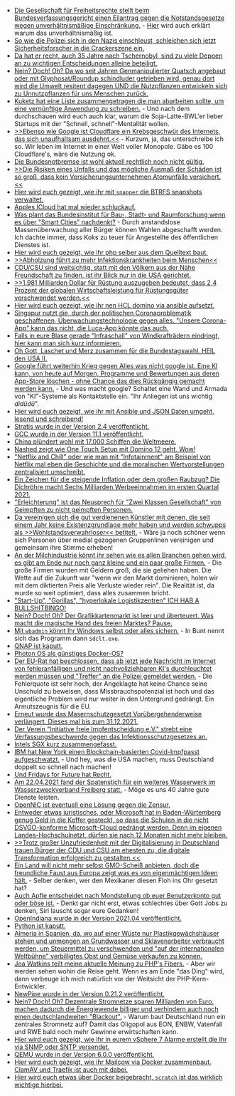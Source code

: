 * [Die Gesellschaft für Freiheitsrechte stellt beim Bundesverfassungsgericht einen Eilantrag gegen die Notstandsgesetze wegen unverhältnismäßige Einschränkung.](https://freiheitsrechte.org/pm-ausgangssperren/) - [Hier](https://freiheitsrechte.org/faq-ausgangssperren/) wird auch erklärt warum das unverhältnismäßig ist.
* [So wie die Polizei sich in den Nazis einschleust, schleichen sich jetzt Sicherheitsforscher in die Crackerszene ein.](https://www.borncity.com/blog/2021/04/25/sicherheitsforscher-dringen-in-struktur-einer-ransomware-gruppe-ein/)
* [Da hat er recht, auch 35 Jahre nach Tschernobyl, sind zu viele Deppen an zu wichtigen Entscheidungen alleine beteiligt.](https://tuxproject.de/blog/2021/04/nichts-gelernt-35-jahre-idiotie/)
* [Nein? Doch! Oh? Da wo seit Jahren Genmanipulierter Quatsch angebaut oder mit Glyphosat/Roundup schindluder getrieben wird, genau dort wird die Umwelt resitent dagegen UND die Nutzpflanzen entwickeln sich zu Unnutzpflanzen für uns Menschen zurück.](https://netzfrauen.org/2021/04/26/bayermonsanto-11/)
* [Kuketz hat eine Liste zusammengetragen die man abarbeiten sollte, um eine vernünftige Anwendung zu schreiben.](https://www.kuketz-blog.de/android-security-checkliste-fuer-sichere-app-entwicklung/) - Und nach dem durchschauen wird euch auch klar, warum die Soja-Latte-BWL'er lieber Startups mit der "Schnell, schnell"-Mentalität wollen.
* [>>Ebenso wie Google ist Cloudflare ein Krebsgeschwür des Internets, das sich unaufhaltsam ausdehnt.<<](https://www.kuketz-blog.de/the-great-cloudwall-weshalb-cloudflare-ein-krebsgeschwuer-ist/) - Kurzum, ja, das unterschreibe ich so. Wir leben im Internet in einer Welt voller Monopole. Gäbe es 100 Cloudflare's, wäre die Nutzung ok.
* [Die Bundesnotbremse ist wohl aktuell rechtlich noch nicht gültig.](https://verfassungsblog.de/die-bundesnotbremse-ist-nicht-zustande-gekommen/)
* [>>Die Risiken eines Unfalls und das mögliche Ausmaß der Schäden ist so groß, dass kein Versicherungsunternehmen Atomunfälle versichert.<<](https://www.sonnenseite.com/de/umwelt/leben-mit-strahlung-und-angst/)
* [Hier wird euch gezeigt, wie ihr mit `snapper` die BTRFS snapshots verwaltet.](https://www.incredigeek.com/home/snapper-reverting-changes-on-fedora/)
* [Apples ICloud hat mal wieder schluckauf.](https://www.bleepingcomputer.com/news/apple/apple-icloud-mail-outage-causing-email-sending-receiving-issues/)
* [Was plant das Bundesinstitut für Bau-, Stadt- und Raumforschung wenn es über "Smart Cities" nachdenkt?](https://blog.fefe.de/?ts=9e782ef4) - Durch anstandslose Massenüberwachung aller Bürger können Wahlen abgeschafft werden. Ich dachte immer, dass Koks zu teuer für Angestellte des öffentlichen Dienstes ist.
* [Hier wird euch gezeigt, wie ihr php selber aus dem Quelltext baut.](https://php.watch/articles/compile-php-ubuntu)
* [>>Abholzung führt zu mehr Infektionskrankheiten beim Menschen<<](https://netzfrauen.org/2021/04/26/deforestation-2/)
* [CDU/CSU sind weitsichtig, statt mit den Völkern aus der Nähe Freundschaft zu finden, ist ihr Blick nur in die USA gerichtet.](https://blog.fefe.de/?ts=9e7801f9)
* [>>1.981 Milliarden Dollar für Rüstung auszugeben bedeutet, dass 2,4 Prozent der globalen Wirtschaftsleistung für Rüstungsgüter verschwendet werden.<<](https://www.sonnenseite.com/de/zukunft/deutschland-und-die-welt-ruesten-hemmungslos-auf-trotz-corona-und-klimakatastrophe/)
* [Hier wird euch gezeigt, wie ihr nen HCL domino via ansible aufsetzt.](http://blog.nashcom.de/nashcomblog.nsf/dx/containers-are-all-about-automation-ansible-is-a-great-tool-as-well.htm)
* [Singapur nutzt die, durch der politischen Coronaproblematik geschaffenen, Überwachungstechnologie gegen alles. "Unsere Corona-App" kann das nicht, die Luca-App könnte das auch.](https://blog.fefe.de/?ts=9e77e4cd)
* [Falls in eure Blase gerade "Infraschall" von Windkrafträdern eindringt, hier kann man sich kurz informieren.](https://blog.fefe.de/?ts=9e77e2f7)
* [Oh Gott, Laschet und Merz zusammen für die Bundestagswahl. HEIL den USA II.](https://blog.fefe.de/?ts=9e77dcfe)
* [Google führt weiterhin Krieg gegen Alles was nicht google ist. Eine KI kann, von heute auf Morgen, Programme und Bewertungen aus deren App-Store löschen - ohne Chance das dies Rückgängig gemacht werden kann.](https://blog.fefe.de/?ts=9e77dcfe) - Und was macht google? Schaltet eine Wand und Armada von "KI"-Systeme als Kontaktstelle ein. "Ihr Anliegen ist uns wichtig *didüdü*".
* [Hier wird euch gezeigt, wie ihr mit Ansible und JSON Daten umgeht, lesend und schreibend!](https://opensource.com/article/21/4/process-json-data-ansible)
* [Stratis wurde in der Version 2.4 veröffentlicht.](https://www.phoronix.com/scan.php?page=news_item&px=Stratis-2.4-Released)
* [GCC wurde in der Version 11.1 veröffentlicht.](https://lwn.net/Articles/854572/rss)
* [China plündert wohl mit 17.000 Schiffen die Weltmeere.](https://netzfrauen.org/2021/04/27/galapagos-2/)
* [Nashed zeigt wie One Touch Setup mit Domino 12 geht. Wow!](http://blog.nashcom.de/nashcomblog.nsf/dx/domino-v12-one-touch-setup-for-real-world-deployments.htm)
* ["Netflix and Chill" oder wie man mit "Infotainment" am Beispiel von Netflix mal eben die Geschichte und die moralischen Wertvorstellungen zentralisiert umschreibt.](https://orbisnjus.com/2021/04/27/netflix-and-chill-die-paedophilen-und-propagandistischen-urspruenge-des-zentrums-amerikanischer-pop-kultur-video/)
* [Ein Zeichen für die steigende Inflation oder dem großen Raubzug? Die Dichröhre macht Sechs Milliarden Werbeeinnahmen im ersten Quartal 2021.](https://blog.fefe.de/?ts=9e77b68b)
* ["Erleichterung" ist das Neusprech für "Zwei Klassen Gesellschaft" von Geimpften zu nicht geimpften Personen.](https://orbisnjus.com/2021/04/29/segregation-als-druckmittel-sonderrechte-fuer-corona-geimpfte-und-lockdowns-zur-steigerung-der-impfbereitschaft-ungeimpfte-nie-wieder-grundrechte-op-ed/)
* [Da vereinigen sich die gut verdienenen Künstler mit denen, die seit einem Jahr keine Existenzgrundlage mehr haben und werden schwupps als >>Wohlstandsverwahrloser<< betitelt.](https://tuxproject.de/blog/2021/04/medienkritik-in-kuerze-wohlstandskritikverwahrlosung/#comment-83677) - Wäre ja noch schöner wenn sich Personen über medial gezogenen Gruppenlinen vereinigen und gemeinsam ihre Stimme erheben!
* [An der Milchindustrie könnt ihr sehen wie es allen Branchen gehen wird, es gibt am Ende nur noch ganz kleine und ein paar große Firmen.](https://netzfrauen.org/2021/04/28/dairy-industry-3/) - Die große Firmen wurden mit Geldern groß, die sie geliehen haben. Die Wette auf die Zukunft war "wenn wir den Markt dominieren, holen wir mit dem diktierten Preis alle Verluste wieder rein". Die Realität ist, da wurde so weit optimiert, dass alles zusammen bricht.
* ["Start-Up", "Gorillas", "hyperlokale Logistikzentren" ICH HAB A BULLSHITBINGO!](https://netzpolitik.org/2021/gorillas-start-up-die-neuen-verteilungskaempfe/)
* [Nein? Doch! Oh? Der Grafikkartenmarkt ist leer und überteuert. Was macht die magische Hand des freien Marktes? Pause.](https://www.3dcenter.org/news/geruechtekueche-nvidias-nextgen-kommt-spaeter-als-erwartet-ampere-muss-wohl-bis-ende-2022-durch)
* [Mit `wbadmin` könnt Ihr Windows selbst oder alles sichern.](http://woshub.com/how-to-create-full-system-image-backup-in-windows-10/) - In Bunt nennt sich das Programm dann `Sdclt.exe`.
* [QNAP ist kaputt.](https://www.bleepingcomputer.com/news/security/qnap-warns-of-agelocker-ransomware-attacks-on-nas-devices/)
* [Photon OS als günstiges Docker-OS?](http://blog.nashcom.de/nashcomblog.nsf/dx/photon-os.htm)
* [Der EU-Rat hat beschlossen, dass ab jetzt jede Nachricht im Internet von fehleranfälligen und nicht nachvollziehbaren KI's durchleuchtet werden müssen und "Treffer" an die Polizei gemeldet werden.](https://www.patrick-breyer.de/eu-deal-zur-chatkontrolle-flaechendeckende-und-verdachtslose-durchsuchung-von-privatnachrichten-wird-gesetz/#comment-4116) - Die Fehlerquote ist sehr hoch, der Angeklagte hat keine Chance seine Unschuld zu beweisen, dass Missbrauchspotenzial ist hoch und das eigentliche Problem wird nur weiter in den Untergrund gedrängt. Ein Armutszeugnis für die EU.
* [Erneut wurde das Masernschutzgesetzt Vorübergehenderweise verlängert. Dieses mal bis zum 31.12.2021.](https://impfentscheidung.online/masernschutzgesetz-uebergangsfrist-verlaengert/)
* [Der Verein "Initiative freie Impfentscheidung e.V." strebt eine Verfassungsbeschwerde gegen das Infektionsschutzgesetzes an.](https://impfentscheidung.online/verfassungsbeschwerde-und-gutachten-infektionsschutzgesetz/)
* [Intels SGX kurz zusammengefasst.](https://blog.fefe.de/?ts=9e745459)
* [IBM hat New York einen Blockchain-basierten Covid-Impfpasst aufgeschwatzt.](https://blog.fefe.de/?ts=9e74418a) - Und hey, was die USA machen, muss Deutschland doppelt so schnell nach machen!
* [Und Fridays for Future hat Recht.](https://blog.fefe.de/?ts=9e74bb61)
* [Am 22.04.2021 fand der Spatenstich für ein weiteres Wasserwerk im Wasserzweckverband Freiberg statt.](https://www.youtube.com/watch?v=Cldj7DAYRSo) - Möge es uns 40 Jahre gute Dienste leisten.
* [OpenNIC ist eventuell eine Lösung gegen die Zensur.](https://opensource.com/article/21/4/opennic-internet)
* [Entweder etwas juristisches, oder Microsoft hat in Baden-Würtemberg genug Geld in die Koffer gesteckt, so dass die Schulen in die nicht DSVGO-konforme Microsoft-Cloud gedrängt werden. Denn im eigenen Landes-Hochschulnetzt, dürfen sie nach 12 Monaten nicht mehr bleiben.](https://blog.fefe.de/?ts=9e73bd37)
* [>>Trotz großer Unzufriedenheit mit der Digitalisierung in Deutschland trauen Bürger der CDU und CSU am ehesten zu, die digitale Transformation erfolgreich zu gestalten.<<](https://blog.fefe.de/?ts=9e73d49e)
* [Ein Land will nicht mehr selbst GMO-Scheiß anbieten, doch die freundliche Faust aus Europa zeigt was es von eigenmächtigen Ideen hält.](https://netzfrauen.org/2021/05/02/gmo-6/) - Selber denken, wer den Mexikaner diesen Floh ins Ohr gesetzt hat?
* [Auch Apfle entscheidet nach Mondstellung ob euer Benutzerkonto gut oder böse ist.](https://www.borncity.com/blog/2021/05/02/mann-verklagt-apple-wegen-kontosperre-april-2021/) - Denkt gar nicht erst, etwas schlechtes über Gott Jobs zu denken, Siri lauscht sogar eure Gedanken!
* [OpenIndiana wurde in der Version 2021.04 veröffentlicht.](https://www.phoronix.com/scan.php?page=news_item&px=OpenIndiana-2021.04)
* [Python ist kaputt.](https://www.bleepingcomputer.com/news/security/python-also-impacted-by-critical-ip-address-validation-vulnerability/)
* [Almeria in Spanien, da, wo auf einer Wüste nur Plastikgewächshäuser stehen und unmengen an Grundwasser und Sklavenarbeiter verbraucht werden, um Steuermittel zu verschwenden und "auf der internationalen Weltbühne" verbilligtes Obst und Gemüse verkaufen zu können.](https://netzfrauen.org/2021/05/01/spain-6/)
* [Joa Watkins teilt meine aktuelle Meinung zu PHP's Fibers.](https://blog.krakjoe.ninja/2021/05/worthiness.html) - Aber wir werden sehen wohin die Reise geht. Wenn es am Ende "das Ding" wird, dann verbeuge ich mich natürlich vor der Weitsicht der PHP-Kern-Entwickler.
* [NewPipe wurde in der Version 0.21.2 veröffentlicht.](https://newpipe.net/blog/pinned/release/newpipe-0.21.2-released/)
* [Nein? Doch! Oh? Dezentrale Stromnetze sparen Milliarden von Euro, machen dadurch die Energiewende billiger und verhindern auch noch einen deutschlandweiten "Blackout".](https://www.sonnenseite.com/de/wirtschaft/dezentralitaet-erspart-netzausbau-energiewende-billiger-und-gerechter/) - Warum baut Deutschland nun ein zentrales Stromnetz auf? Damit das Oligopol aus EON, ENBW, Vatenfall und RWE bald noch mehr Gewinne erwirtschaften kann.
* [Hier wird euch gezeigt, wie Ihr in eurem vSphere 7 Alarme erstellt die Ihr via SNMP oder SNTP versendet.](https://4sysops.com/archives/how-to-configure-and-manage-vsphere-7-alarms/)
* [QEMU wurde in der Version 6.0.0 veröffentlicht.](https://lwn.net/Articles/855030/rss)
* [Hier wird euch gezeigt, wie ihr Mailcow via Docker zusammenbaut. ClamAV und Traefik ist auch mit dabei.](https://goneuland.de/mailcow-e-mail-komplettsytem-mit-antivirus-spam-filer-webmail-webfrontend-installieren-mittels-docker-und-traefik/)
* [Hier wird euch etwas über Docker beigebracht, `scratch` ist das wirklich wichtige hierbei.](https://devopsdirective.com/posts/2021/04/tiny-container-image/)
